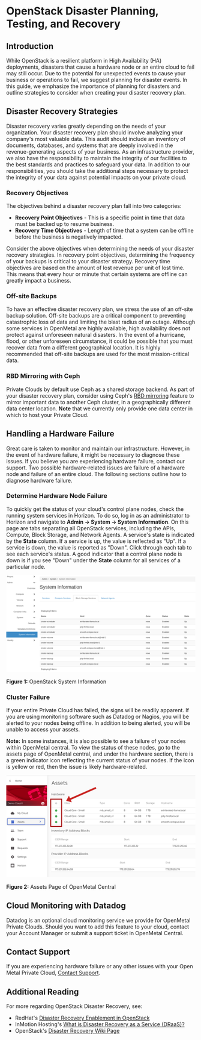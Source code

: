 # OpenStack Disaster Planning, Testing, and Recovery

## Introduction

While OpenStack is a resilient platform in High Availability (HA)
deployments, disasters that cause a hardware node or an entire cloud to
fail may still occur. Due to the potential for unexpected events to
cause your business or operations to fail, we suggest planning for
disaster events. In this guide, we emphasize the importance of planning
for disasters and outline strategies to consider when creating your
disaster recovery plan.

## Disaster Recovery Strategies

Disaster recovery varies greatly depending on the needs of your
organization. Your disaster recovery plan should involve analyzing your
company's most valuable data. This audit should include an inventory of
documents, databases, and systems that are deeply involved in the
revenue-generating aspects of your business. As an infrastructure
provider, we also have the responsibility to maintain the integrity of
our facilities to the best standards and practices to safeguard your
data. In addition to our responsibilities, you should take the
additional steps necessary to protect the integrity of your data against
potential impacts on your private cloud.

### Recovery Objectives

The objectives behind a disaster recovery plan fall into two categories:

- **Recovery Point Objectives** - This is a specific point in time
    that data must be backed up to resume business.
- **Recovery Time Objectives** - Length of time that a system can be
    offline before the business is negatively impacted.

Consider the above objectives when determining the needs of your
disaster recovery strategies. In recovery point objectives, determining
the frequency of your backups is critical to your disaster strategy.
Recovery time objectives are based on the amount of lost revenue per
unit of lost time. This means that every hour or minute that certain
systems are offline can greatly impact a business.

### Off-site Backups

To have an effective disaster recovery plan, we stress the use of an
off-site backup solution. Off-site backups are a critical component to
preventing catastrophic loss of data and limiting the blast radius of an
outage. Although some services in OpenMetal are highly available, high
availability does not protect against unforeseen natural disasters. In
the event of a hurricane, flood, or other unforeseen circumstance, it
could be possible that you must recover data from a different
geographical location. It is highly recommended that off-site backups
are used for the most mission-critical data.

### RBD Mirroring with Ceph

Private Clouds by default use Ceph as a shared storage backend. As part
of your disaster recovery plan, consider using Ceph's [RBD
mirroring](https://docs.ceph.com/en/latest/rbd/rbd-mirroring/) feature
to mirror important data to another Ceph cluster, in a geographically
different data center location. **Note** that we currently only provide
one data center in which to host your Private Cloud.

## Handling a Hardware Failure

Great care is taken to monitor and maintain our infrastructure. However,
in the event of hardware failure, it might be necessary to diagnose
these issues. If you believe you are experiencing hardware failure,
contact our support. Two possible hardware-related issues are failure of
a hardware node and failure of an entire cloud. The following sections
outline how to diagnose hardware failure.

### Determine Hardware Node Failure

To quickly get the status of your cloud's control plane nodes, check the
running system services in Horizon. To do so, log in as an administrator
to Horizon and navigate to **Admin -\> System -\> System Information**.
On this page are tabs separating all OpenStack services, including the
APIs, Compute, Block Storage, and Network Agents. A service's state is
indicated by the **State** column. If a service is up, the value is
reflected as "Up". If a service is down, the value is reported as
"Down". Click through each tab to see each service's status. A good
indicator that a control plane node is down is if you see "Down" under
the **State** column for all services of a particular node.

![image](images/disaster_recovery_system_info.png)

**Figure 1:** OpenStack System Information

### Cluster Failure

If your entire Private Cloud has failed, the signs will be readily
apparent. If you are using monitoring software such as Datadog or
Nagios, you will be alerted to your nodes being offline. In addition to
being alerted, you will be unable to access your assets.

**Note:** In some instances, it is also possible to see a failure of
your nodes within OpenMetal central. To view the status of these nodes,
go to the assets page of OpenMetal central, and under the hardware
section, there is a green indicator icon reflecting the current status
of your nodes. If the icon is yellow or red, then the issue is likely
hardware-related.

![image](images/assetspage_disasterrecovery.png)

**Figure 2:** Assets Page of OpenMetal Central

## Cloud Monitoring with Datadog

Datadog is an optional cloud monitoring service we provide for OpenMetal
Private Clouds. Should you want to add this feature to your cloud,
contact your Account Manager or submit a support ticket in OpenMetal
Central.

## Contact Support

If you are experiencing hardware failure or any other issues with your
Open Metal Private Cloud, [Contact
Support](https://central.openmetal.io/).

## Additional Reading

For more regarding OpenStack Disaster Recovery, see:

- RedHat's [Disaster Recovery Enablement in
    OpenStack](https://www.redhat.com/en/blog/disaster-recovery-enablement-openstack)
- InMotion Hosting's [What is Disaster Recovery as a Service
    (DRaaS)?](https://www.inmotionhosting.com/support/product-guides/private-cloud/what-is-disaster-recovery-as-a-service-draas/)
- OpenStack's [Disaster Recovery Wiki
    Page](https://wiki.openstack.org/wiki/DisasterRecovery)
